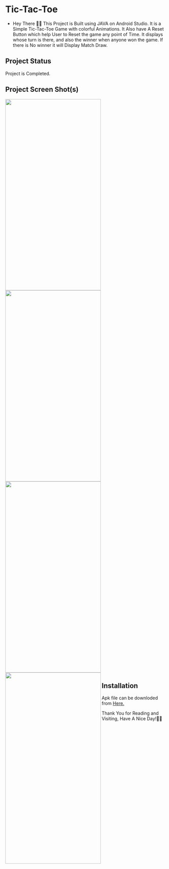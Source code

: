 # **Tic-Tac-Toe**


- Hey There 🙋‍♂️ This Project is Built using JAVA on Android Studio. It is a Simple Tic-Tac-Toe Game with colorful Animations. It Also have A Reset Button which help User to 
Reset the game any point of Time. It displays whose turn is there, and also the winner when anyone won the game. If there is No winner it will Display Match Draw.

## **Project Status**
Project is Completed.

## **Project Screen Shot(s)**

<img  align = "left" width="300" height="600" src="https://i.postimg.cc/yY4yN3rH/Screenshot-20210725-142708.png">
<img  align = "left" width="300" height="600" src="https://i.postimg.cc/sgKYK6fj/Screenshot-20210725-142718.png">
<img   width="300" height="600" src="https://s6.gifyu.com/images/Draw-match.gif">
<img  align = "left" width="300" height="600" src="https://s6.gifyu.com/images/win-matchbf0ca9560db448a5.gif">










## **Installation** 

Apk file can be downloded from [Here.](https://github.com/hmmRahul/Tic-Tac-Toe/blob/main/app-debug.apk?raw=true)


Thank You for Reading and Visiting, Have A Nice Day!💚💙
